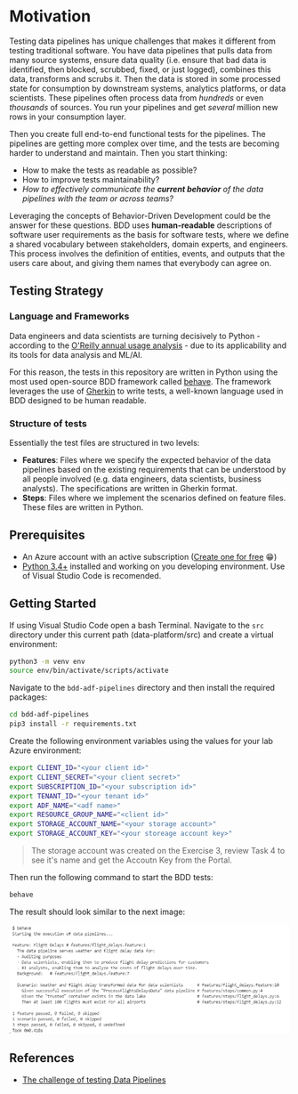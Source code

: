 # Motivation

Testing data pipelines has unique challenges that makes it different from testing traditional software. You have data pipelines that pulls data from many source systems, ensure data quality (i.e. ensure that bad data is identified, then blocked, scrubbed, fixed, or just logged), combines this data, transforms and scrubs it. Then the data is stored in some processed state for consumption by downstream systems, analytics platforms, or data scientists. These pipelines often process data from *hundreds* or even *thousands* of sources. You run your pipelines and get *several* million new rows in your consumption layer.

Then you create full end-to-end functional tests for the pipelines. The pipelines are getting more complex over time, and the tests are becoming harder to understand and maintain. Then you start thinking:

* How to make the tests as readable as possible?
* How to improve tests maintainability?
* *How to effectively communicate the **current behavior** of the data pipelines with the team or across teams?*

Leveraging the concepts of Behavior-Driven Development could be the answer for these questions. BDD uses **human-readable** descriptions of software user requirements as the basis for software tests, where we define a shared vocabulary between stakeholders, domain experts, and engineers. This process involves the definition of entities, events, and outputs that the users care about, and giving them names that everybody can agree on.

## Testing Strategy

### Language and Frameworks

Data engineers and data scientists are turning decisively to Python - according to the [O'Reilly annual usage analysis](https://www.oreilly.com/radar/oreilly-2020-platform-analysis/) - due to its applicability and its tools for data analysis and ML/AI.

For this reason, the tests in this repository are written in Python using the most used open-source BDD framework called [behave](https://github.com/behave/behave). The framework leverages the use of [Gherkin](https://cucumber.io/docs/gherkin/reference/) to write tests, a well-known language used in BDD designed to be human readable.

### Structure of tests

Essentially the test files are structured in two levels:

* **Features**: Files where we specify the expected behavior of the data pipelines based on the existing requirements that can be understood by all people involved (e.g. data engineers, data scientists, business analysts). The specifications are written in Gherkin format.
* **Steps**: Files where we implement the scenarios defined on feature files. These files are written in Python.

## Prerequisites

* An Azure account with an active subscription ([Create one for free](https://azure.microsoft.com/en-us/free/?ref=microsoft.com&utm_source=microsoft.com&utm_medium=docs&utm_campaign=visualstudio) 😁)
* [Python 3.4+](https://www.python.org/downloads/) installed and working on you developing environment. Use of Visual Studio Code is recomended.

## Getting Started

If using Visual Studio Code open a bash Terminal.
Navigate to the `src` directory under this current path (data-platform/src) and create a virtual environment:

```sh
python3 -m venv env
source env/bin/activate/scripts/activate
```

Navigate to the `bdd-adf-pipelines` directory and then install the required packages:

```sh
cd bdd-adf-pipelines
pip3 install -r requirements.txt
```

Create the following environment variables using the values for your lab Azure environment:

```sh
export CLIENT_ID="<your client id>"
export CLIENT_SECRET="<your client secret>"
export SUBSCRIPTION_ID="<your subscription id>"
export TENANT_ID="<your tenant id>"
export ADF_NAME="<adf name>"
export RESOURCE_GROUP_NAME="<client id>"
export STORAGE_ACCOUNT_NAME="<your storage account>"
export STORAGE_ACCOUNT_KEY="<your storeage account key>"
```

>The storage account was created on the Exercise 3, review Task 4 to see it's name and get the Accoutn Key from the Portal.

Then run the following command to start the BDD tests:

```sh
behave
```

The result should look similar to the next image:

![Behave Results](/lab-files/media/behave-results.PNG)

## References

* [The challenge of testing Data Pipelines](https://medium.com/slalom-build/the-challenge-of-testing-data-pipelines-4450744a84f1)
